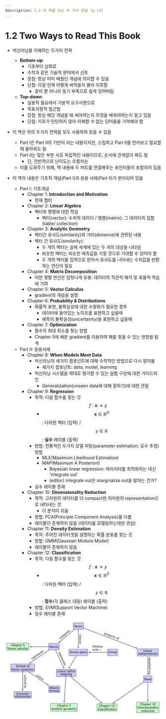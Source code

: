 ```yaml
---
description: 1.2 이 책을 읽는 두 가지 방법 (p.13)
---
```


# 1.2 Two Ways to Read This Book

* 머신러닝을 이해하는 두가지 전략
  * **Bottom-up**:
    * 기초부터 심화로
    * 수학과 같은 기술적 분야에서 선호
    * 장점: 항상 이미 배웠던 개념에 의지할 수 있음
    * 단점: 이걸 언제 어떻게 써먹을지 몰라 지루함
      * 흥미 뿐 아니라 동기 부족으로 쉽게 잊어버림
  * **Top-down**:
    * 실용적 필요에서 기본적 요구사항으로
    * 목표지향적 접근법
    * 장점: 항상 해당 개념을 왜 써야하는지 무엇을 배워야하는지 알고 있음
    * 단점: 기초가 탄탄하지 않아 이해할 수 없는 단어들을 기억해야 함
* 이 책은 위의 두가지 전략을 모두 사용하여 읽을 수 있음
  * Part I은 Part II의 기반이 되는 내용이지만, 스킵하고 Part II를 먼저보고 필요할때 돌아와도 됨
  * Part II는 많은 부분 서로 독립적인 내용이므로, 순서에 관계없이 봐도 됨
    * 단, 전반적으로 난이도는 오름차순
  * 이를 도와주기 위해, 책 내용에 두 파트를 연결해주는 포인터들이 포함되어 있음



* 이 책의 내용은 기초적 개념\(Part I\)과 응용 사례\(Part II\)가 분리되어 있음
  * Part I: 기초개념
    * Chapter 1: **Introduction and Motivation**
      * 현재 챕터
    * Chapter 2: **Linear Algebra**
      * 벡터와 행렬에 대한 학습
        * 벡터\(vector\): 수치적 데이터 / 행렬\(matrix\): 그 데이터의 집합\(table/ collection\)
    * Chapter 3: **Analytic Geometry**
      * 벡터간 유사도\(similarity\)와 거리\(distance\)에 관련된 내용
      * 벡터 간 유사도\(similarity\):
        * 두 개의 벡터는 실제 세계에 있는 두 개의 대상을 나타냄
        * 비슷한 벡터는 비슷한 예측값을 가질 것으로 기대할 수 있어야 함
        * 두 개의 벡터를 입력으로 받아서 유사도를 나타내는 수치값을 반환하는 연산이 필요
    * Chapter 4: **Matrix Decomposition**
      * 어떤 행렬 연산은 엄청나게 유용: 데이터의 직관적 해석 및 효율적 학습에 기여 
    * Chapter 5: **Vector Calculus**
      * gradient의 개념을 설명 
    * Chapter 6: **Probability & Distributions**
      * 확률적 표현, 불확실성에 대한 수량화가 필요한 경우
        * 데이터에 들어있는 노이즈를 표현하고 싶을때
        * 예측의 불확실성\(uncertainty\)을 표현하고 싶을때
    * Chapter 7: **Optimization**
      * 함수의 최대 최소를 찾는 방법
      * Chapter 5에 배운 gradient를 이용하여 해를 찾을 수 있는 방향을 탐색
  * Part II: 응용사례
    * Chapter 8: **When Models Meet Data**
      * 머신러닝의 세가지 컴포넌트에 대해 수학적인 방법으로 다시 알아봄
        * 세가지 컴포넌트: data, model, learning
      * 머신러닝 시스템을 제대로 평가할 수 있는 실험 구성에 대한 가이드라인
        * Generalization\(unseen data에 대해 잘하기\)에 대한 관점
    * Chapter 9: **Regression**
      * 목적: 다음 함수를 찾는 것$$f: \mathbf{x} \rightarrow y $$ 
        * $$\mathbf{x} \in \mathbb{R}^{D}$$: 다차원 벡터 \(입력\) / $$y\in \mathbb{R}$$: **실수** 레이블 \(출력\)
      * 방법: 전통적인 두가지 모델 피팅\(parameter estimation; 모수 추정\) 방법
        * MLE\(Maximum Likelihood Estimation\)
        * MAP\(Maximum A Posteriori\)
          * Bayesian linear regression: 파라미터를 최적화하는 대신 'integrate out'
          * \(editor\) integrate out은 marginalize out을 말하는 건가?
      * 실수 레이블 존재 
    * Chapter 10: **Dimensionality Reduction**
      * 목적: 고차원의 데이터를 더 compact한 저차원의 representation으로 내타내는 것
        * 더 분석이 쉬움
      * 방법: PCA\(Principle Component Analysis\)를 다룸
      * 레이블이 존재하지 않음 \(데이터를 모델링하는데만 관심\)
    * Chapter 11: **Density Estimation**
      * 목적: 주어진 데이터셋을 설명하는 확률 분포를 찾는 것
      * 방법: GMM\(Gaussian Mixture Model\)
      * 레이블이 존재하지 않음 
    * Chapter 12: **Classification**
      * 목적: 다음 함수를 찾는 것$$f: \mathbf{x} \rightarrow y $$ 
        * $$\mathbf{x} \in \mathbb{R}^{D}$$: 다차원 벡터 \(입력\) / $$y\in \mathbb{R}$$: **정수**\(각 클래스 대응\) 레이블 \(출력\)
      * 방법: SVM\(Support Vector Machine\)
      * 정수 레이블 존재 

![&#xAC01; &#xCC55;&#xD130;&#xC758; &#xAC1C;&#xB150;&#xB4E4;&#xC774; &#xC5B4;&#xB5BB;&#xAC8C; &#xC5F0;&#xACB0;&#xB418;&#xACE0; &#xC788;&#xB294;&#xC9C0; &#xBCF4;&#xC5EC;&#xC8FC;&#xB294; &#xADF8;&#xB9BC;](../../.gitbook/assets/image%20%2850%29.png)

